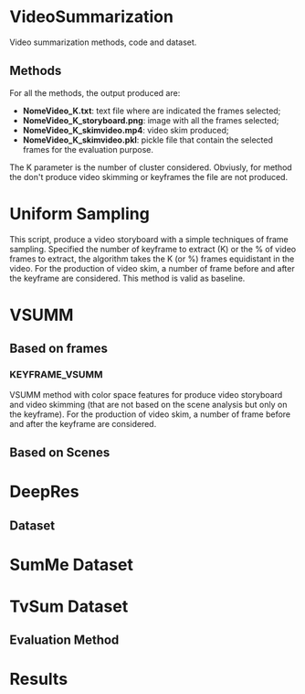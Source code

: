 # VideoSummarization
Video summarization methods, code and dataset.

## Methods
For all the methods, the output produced are:
<ul>
  <li><strong>NomeVideo_K.txt</strong>: text file where are indicated the frames selected;</li>
  <li><strong>NomeVideo_K_storyboard.png</strong>: image with all the frames selected;</li>
  <li><strong>NomeVideo_K_skimvideo.mp4</strong>: video skim produced;</li>
  <li><strong>NomeVideo_K_skimvideo.pkl</strong>: pickle file that contain the selected frames for the evaluation purpose.</li>
</ul>
The K parameter is the number of cluster considered. Obviusly, for method the don't produce video skimming or keyframes the file are not produced.

<h1>Uniform Sampling</h1>
This script, produce a video storyboard with a simple techniques of frame sampling. Specified the number of keyframe to extract (K) or the % of video frames to extract, the algorithm takes the K (or %) frames equidistant in the video. For the production of video skim, a number of frame before and after the keyframe are considered. This method is valid as baseline.

<h1>VSUMM</h1>
<h2>Based on frames</h2>
<h3>KEYFRAME_VSUMM</h3>
VSUMM method with color space features for produce video storyboard and video skimming (that are not based on the scene analysis but only on the keyframe). For the production of video skim, a number of frame before and after the keyframe are considered.
<h2>Based on Scenes</h2>

<h1>DeepRes</h1>

## Dataset
<h1>SumMe Dataset</h1>
<h1>TvSum Dataset</h1>

## Evaluation Method

# Results



